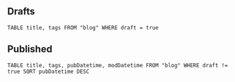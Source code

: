 ## Drafts

```dataview
TABLE title, tags FROM "blog" WHERE draft = true
```

## Published

```dataview
TABLE title, tags, pubDatetime, modDatetime FROM "blog" WHERE draft != true SORT pubDatetime DESC
```
